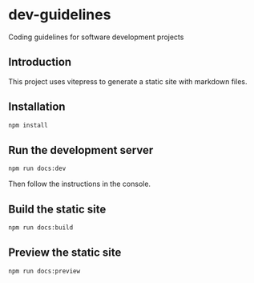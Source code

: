 # dev-guidelines

Coding guidelines for software development projects

## Introduction

This project uses vitepress to generate a static site with markdown files.

## Installation

```bash
npm install
```

## Run the development server

```bash
npm run docs:dev
```

Then follow the instructions in the console.

## Build the static site

```bash
npm run docs:build
```

## Preview the static site

```bash
npm run docs:preview
```